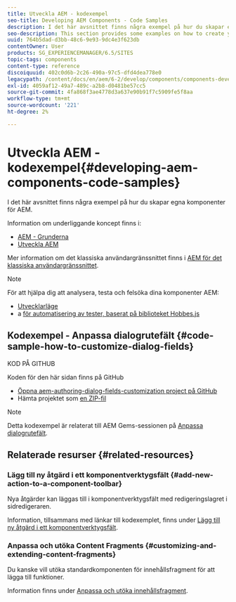 ```yaml
---
title: Utveckla AEM - kodexempel
seo-title: Developing AEM Components - Code Samples
description: I det här avsnittet finns några exempel på hur du skapar egna komponenter för AEM.
seo-description: This section provides some examples on how to create your own components for AEM.
uuid: 764b5dad-d3bb-48c6-9e93-9dc4e3f623db
contentOwner: User
products: SG_EXPERIENCEMANAGER/6.5/SITES
topic-tags: components
content-type: reference
discoiquuid: 402c0d6b-2c26-490a-97c5-dfd4dea778e0
legacypath: /content/docs/en/aem/6-2/develop/components/components-develop
exl-id: 4059af12-49a7-489c-a2b8-d0481be57cc5
source-git-commit: 4fa868f3ae4778d3a637e90b91f7c5909fe5f8aa
workflow-type: tm+mt
source-wordcount: '221'
ht-degree: 2%

---
```


# Utveckla AEM - kodexempel{#developing-aem-components-code-samples}

I det här avsnittet finns några exempel på hur du skapar egna komponenter för AEM.

Information om underliggande koncept finns i:

* [AEM - Grunderna](/help/sites-developing/components-basics.md)
* [Utveckla AEM](/help/sites-developing/developing-components.md)

Mer information om det klassiska användargränssnittet finns i [AEM för det klassiska användargränssnittet](/help/sites-developing/developing-components-classic.md).

>[!NOTE]
>
>För att hjälpa dig att analysera, testa och felsöka dina komponenter AEM:
>
>* [Utvecklarläge](/help/sites-developing/developer-mode.md)
>* a [för automatisering av tester, baserat på biblioteket Hobbes.js](/help/sites-developing/hobbes.md)
>


## Kodexempel - Anpassa dialogrutefält {#code-sample-how-to-customize-dialog-fields}

KOD PÅ GITHUB

Koden för den här sidan finns på GitHub

* [Öppna aem-authoring-dialog-fields-customization project på GitHub](https://github.com/Adobe-Marketing-Cloud/aem-authoring-dialog-fields-customization)
* Hämta projektet som [en ZIP-fil](https://codeload.github.com/Adobe-Marketing-Cloud/aem-authoring-dialog-fields-customization/zip/refs/heads/master)

>[!NOTE]
>
>Detta kodexempel är relaterat till AEM Gems-sessionen på [Anpassa dialogrutefält](https://experienceleague.adobe.com/docs/experience-manager-gems-events/gems/gems2015/aem-customizing-dialog-fields-in-touch-ui.html?lang=en).

## Relaterade resurser {#related-resources}

### Lägg till ny åtgärd i ett komponentverktygsfält {#add-new-action-to-a-component-toolbar}

Nya åtgärder kan läggas till i komponentverktygsfält med redigeringslagret i sidredigeraren.

Information, tillsammans med länkar till kodexemplet, finns under [Lägg till ny åtgärd i ett komponentverktygsfält](/help/sites-developing/customizing-page-authoring-touch.md#add-new-action-to-a-component-toolbar).

### Anpassa och utöka Content Fragments {#customizing-and-extending-content-fragments}

Du kanske vill utöka standardkomponenten för innehållsfragment för att lägga till funktioner.

Information finns under [Anpassa och utöka innehållsfragment](/help/sites-developing/customizing-content-fragments.md).
